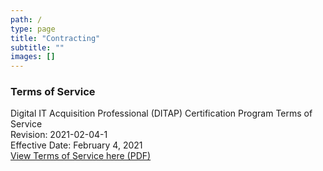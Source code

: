 ```yaml
---
path: /
type: page
title: "Contracting"
subtitle: ""
images: []
---
```


### Terms of Service
Digital IT Acquisition Professional (DITAP) Certification Program Terms of Service  
Revision: 2021-02-04-1  
Effective Date: February 4, 2021  
[View Terms of Service here (PDF)](/DITAP-TOS.pdf)
